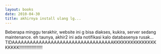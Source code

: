 ```yaml
---
layout: books
date: 2010-04-30
title: akhirnya install ulang lg...
---
```


Beberapa minggu terakhir, website ini g bisa diakses, kukira, server sedang maintenance. eh taunya, akhir2 ini ada notifikasi kalo databasenya rusak...<br> TIDAAAAAAAAAAAAAAAAAAAAAAAAAAAAAAAAAAKKKKKKKKKKKKKKKKKKKK!!!!!!!!!!!!!!!!!!! <br>